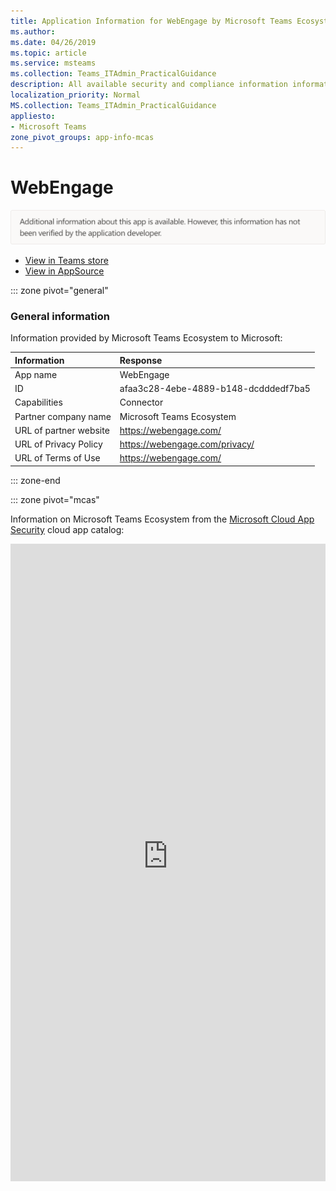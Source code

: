 ```yaml
---
title: Application Information for WebEngage by Microsoft Teams Ecosystem
ms.author: 
ms.date: 04/26/2019
ms.topic: article
ms.service: msteams
ms.collection: Teams_ITAdmin_PracticalGuidance
description: All available security and compliance information information for WebEngage, its data handling policies, its Microsoft Cloud App Security app catalog information, and security/compliance information in the CSA STAR registry.
localization_priority: Normal
MS.collection: Teams_ITAdmin_PracticalGuidance
appliesto:
- Microsoft Teams
zone_pivot_groups: app-info-mcas
---
```

# WebEngage


<img alt="Non-attested image" src="./images/unattested.png" width="650"/>

* <a href="https://teams.microsoft.com/l/app/afaa3c28-4ebe-4889-b148-dcdddedf7ba5" target="_blank">View in Teams store</a>
* <a href="https://appsource.microsoft.com/en-us/product/office/WA104381594" target="_blank">View in AppSource</a>

::: zone pivot="general"

### General information

Information provided by Microsoft Teams Ecosystem to Microsoft:

| **Information** | **Response** |
|:----------------|:-------------|
| App name | WebEngage |
| ID | afaa3c28-4ebe-4889-b148-dcdddedf7ba5 |
| Capabilities | Connector |
| Partner company name | Microsoft Teams Ecosystem |
| URL of partner website | <https://webengage.com/> |
| URL of Privacy Policy | <https://webengage.com/privacy/> |
| URL of Terms of Use | <https://webengage.com/> |

::: zone-end


::: zone pivot="mcas"

Information on Microsoft Teams Ecosystem from the [Microsoft Cloud App Security](https://www.microsoft.com/en-us/enterprise-mobility-security/cloud-app-security) cloud app catalog:

<iframe height='1020' title='Microsoft Cloud App Security Information' src='https://3ca685143b5b46b4b0e5266dadf2e97c.codepen.website/#/dashboard/12238' frameborder='no'  style='width: 100%;'>

<a href="https://3ca685143b5b46b4b0e5266dadf2e97c.codepen.website/#/dashboard/12238" target="_blank">View in a new tab</a>

::: zone-end

